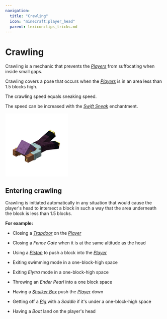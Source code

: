 ```yaml
---
navigation:
  title: "Crawling"
  icon: "minecraft:player_head"
  parent: lexicon:tips_tricks.md
---
```


# Crawling

Crawling is a mechanic that prevents the [*Players*](../creatures/human-player.md) from suffocating when inside small gaps. 

Crawling covers a pose that occurs when the [*Players*](../creatures/human-player.md) is in an area less than 1.5 blocks high. 

The crawling speed equals sneaking speed.

The speed can be increased with the [*Swift Sneak*](../enchanting/enchantments.md#swift_sneak) enchantment.

![](crawling.png)

## Entering crawling

Crawling is initiated automatically in any situation that would cause the player's head to intersect a block in such a way that the area underneath the block is less than 1.5 blocks. 

__For example:__ 
- Closing a [*Trapdoor*](../redstone/redstone_components.md#trapdoor) on the [*Player*](../creatures/human-player.md) 
- Closing a *Fence Gate* when it is at the same altitude as the head 
- Using a [*Piston*](../redstone/redstone_components.md#piston) to push a block into the [*Player*](../creatures/human-player.md)


- Exiting swimming mode in a one-block-high space 
- Exiting *Elytra* mode in a one-block-high space 
- Throwing an *Ender Pearl* into a one block space 
- Having a [*Shulker Box*](../useables/shulker_box.md) push the [*Player*](../creatures/human-player.md) down 
- Getting off a [*Pig*](../creatures/animal-pig.md) with a *Saddle* if it's under a one-block-high space 
- Having a *Boat* land on the player's head

